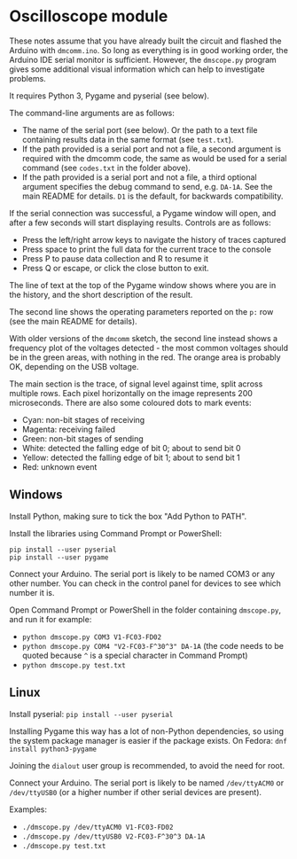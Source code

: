 # Oscilloscope module

These notes assume that you have already built the circuit and flashed the Arduino with `dmcomm.ino`. So long as everything is in good working order, the Arduino IDE serial monitor is sufficient. However, the `dmscope.py` program gives some additional visual information which can help to investigate problems.

It requires Python 3, Pygame and pyserial (see below).

The command-line arguments are as follows:

* The name of the serial port (see below). Or the path to a text file containing results data in the same format (see `test.txt`).
* If the path provided is a serial port and not a file, a second argument is required with the dmcomm code, the same as would be used for a serial command (see `codes.txt` in the folder above).
* If the path provided is a serial port and not a file, a third optional argument specifies the debug command to send, e.g. `DA-1A`. See the main README for details. `D1` is the default, for backwards compatibility.

If the serial connection was successful, a Pygame window will open, and after a few seconds will start displaying results. Controls are as follows:

* Press the left/right arrow keys to navigate the history of traces captured
* Press space to print the full data for the current trace to the console
* Press P to pause data collection and R to resume it
* Press Q or escape, or click the close button to exit.

The line of text at the top of the Pygame window shows where you are in the history, and the short description of the result.

The second line shows the operating parameters reported on the `p:` row (see the main README for details).

With older versions of the `dmcomm` sketch, the second line instead shows a frequency plot of the voltages detected - the most common voltages should be in the green areas, with nothing in the red. The orange area is probably OK, depending on the USB voltage.

The main section is the trace, of signal level against time, split across multiple rows. Each pixel horizontally on the image represents 200 microseconds. There are also some coloured dots to mark events:

* Cyan: non-bit stages of receiving
* Magenta: receiving failed
* Green: non-bit stages of sending
* White: detected the falling edge of bit 0; about to send bit 0
* Yellow: detected the falling edge of bit 1; about to send bit 1
* Red: unknown event

## Windows

Install Python, making sure to tick the box "Add Python to PATH".

Install the libraries using Command Prompt or PowerShell:

```
pip install --user pyserial
pip install --user pygame
```

Connect your Arduino. The serial port is likely to be named COM3 or any other number. You can check in the control panel for devices to see which number it is.

Open Command Prompt or PowerShell in the folder containing `dmscope.py`, and run it for example:

* `python dmscope.py COM3 V1-FC03-FD02`
* `python dmscope.py COM4 "V2-FC03-F^30^3" DA-1A` (the code needs to be quoted because `^` is a special character in Command Prompt)
* `python dmscope.py test.txt`

## Linux

Install pyserial: `pip install --user pyserial`

Installing Pygame this way has a lot of non-Python dependencies, so using the system package manager is easier if the package exists. On Fedora: `dnf install python3-pygame`

Joining the `dialout` user group is recommended, to avoid the need for root.

Connect your Arduino. The serial port is likely to be named `/dev/ttyACM0` or `/dev/ttyUSB0` (or a higher number if other serial devices are present).

Examples:
* `./dmscope.py /dev/ttyACM0 V1-FC03-FD02`
* `./dmscope.py /dev/ttyUSB0 V2-FC03-F^30^3 DA-1A`
* `./dmscope.py test.txt`

